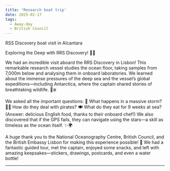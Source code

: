 ```yaml
---
title: 'Research boat trip'
date: 2025-02-17
tags:
  - Away-day
  - British Council
---
```


RSS Discovery boat visit in Alcantara

Exploring the Deep with RRS Discovery! 🌊🔬

We had an incredible visit aboard the RRS Discovery in Lisbon! This remarkable research vessel studies the ocean floor, taking samples from 7,000m below and analysing them in onboard laboratories. We learned about the immense pressures of the deep sea and the vessel’s global expeditions—including Antarctica, where the captain shared stories of breathtaking wildlife. 🐧❄️

We asked all the important questions:
🌊 What happens in a massive storm?
🏴‍☠️ How do they deal with pirates?
🍽️ What do they eat for 9 weeks at sea? (Answer: delicious English food, thanks to their onboard chef!)
We also discovered that if the GPS fails, they can navigate using the stars—a skill as timeless as the ocean itself. ✨🌍

A huge thank you to the National Oceanography Centre, British Council, and the British Embassy Lisbon for making this experience possible! 🙌 We had a fantastic guided tour, met the captain, enjoyed some snacks, and left with amazing keepsakes—stickers, drawings, postcards, and even a water bottle!

---
